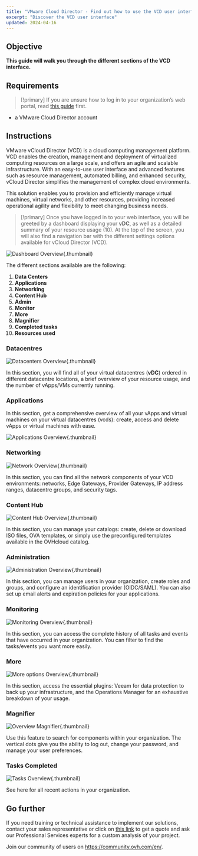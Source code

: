 ```yaml
---
title: "VMware Cloud Director - Find out how to use the VCD user interface"
excerpt: "Discover the VCD user interface"
updated: 2024-04-16
---
```


## Objective

**This guide will walk you through the different sections of the VCD interface.**

## Requirements

>[!primary]
> If you are unsure how to log in to your organization’s web portal, read [this guide](/pages/hosted_private_cloud/hosted_private_cloud_powered_by_vmware/vcd-logging) first.

- a VMware Cloud Director account

## Instructions

VMware vCloud Director (VCD) is a cloud computing management platform. VCD enables the creation, management and deployment of virtualized computing resources on a large scale, and offers an agile and scalable infrastructure. With an easy-to-use user interface and advanced features such as resource management, automated billing, and enhanced security, vCloud Director simplifies the management of complex cloud environments.

This solution enables you to provision and efficiently manage virtual machines, virtual networks, and other resources, providing increased operational agility and flexibility to meet changing business needs.

>[!primary]
> Once you have logged in to your web interface, you will be greeted by a dashboard displaying your **vDC**, as well as a detailed summary of your resource usage (10). At the top of the screen, you will also find a navigation bar with the different settings options available for vCloud Director (VCD).

![Dashboard Overview](images/vcd-dashboard-overview.png){.thumbnail}

The different sections available are the following:

1. **Data Centers**
2. **Applications**
3. **Networking**
4. **Content Hub**
5. **Admin**
6. **Monitor**
7. **More**
8. **Magnifier**
9. **Completed tasks**
10. **Resources used**

### Datacentres

![Datacenters Overview](images/vcd-datacenters-overview.png){.thumbnail}

In this section, you will find all of your virtual datacentres (**vDC**) ordered in different datacentre locations, a brief overview of your resource usage, and the number of vApps/VMs currently running.

### Applications

In this section, get a comprehensive overview of all your vApps and virtual machines on your virtual datacentres (vcds): create, access and delete vApps or virtual machines with ease.

![Applications Overview](images/vcd-applications-overview.png){.thumbnail}

### Networking

![Network Overview](images/vcd-networking-overview.png){.thumbnail}

In this section, you can find all the network components of your VCD environments: networks, Edge Gateways, Provider Gateways, IP address ranges, datacentre groups, and security tags.

### Content Hub

![Content Hub Overview](images/vcd-content-overview.png){.thumbnail}

In this section, you can manage your catalogs: create, delete or download ISO files, OVA templates, or simply use the preconfigured templates available in the OVHcloud catalog.

### Administration

![Administration Overview](images/vcd-administration-overview.png){.thumbnail}

In this section, you can manage users in your organization, create roles and groups, and configure an identification provider (OIDC/SAML). You can also set up email alerts and expiration policies for your applications.

### Monitoring

![Monitoring Overview](images/vcd-monitoring-overview.png){.thumbnail}

In this section, you can access the complete history of all tasks and events that have occurred in your organization. You can filter to find the tasks/events you want more easily.

### More

![More options Overview](images/vcd-more-overview.png){.thumbnail}

In this section, access the essential plugins: Veeam for data protection to back up your infrastructure, and the Operations Manager for an exhaustive breakdown of your usage.

### Magnifier

![Overview Magnifier](images/vcd-research-overview.png){.thumbnail}

Use this feature to search for components within your organization. The vertical dots give you the ability to log out, change your password, and manage your user preferences.

### Tasks Completed

![Tasks Overview](images/vcd-recent-tasks-overview.png){.thumbnail}

See here for all recent actions in your organization.

## Go further

If you need training or technical assistance to implement our solutions, contact your sales representative or click on [this link](https://www.ovhcloud.com/en/professional-services/) to get a quote and ask our Professional Services experts for a custom analysis of your project.

Join our community of users on <https://community.ovh.com/en/>.
